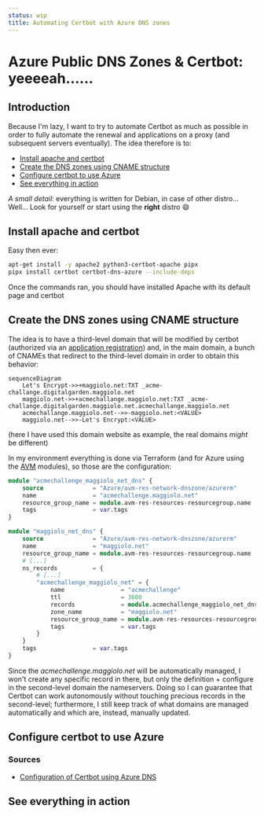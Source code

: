 ```yaml
---
status: wip
title: Automating Certbot with Azure DNS zones
---
```

# Azure Public DNS Zones & Certbot: yeeeeah......

## Introduction
Because I'm lazy, I want to try to automate Certbot as much as possible in order to fully automate the renewal and applications on a proxy (and subsequent servers eventually).
The idea therefore is to:

* [Install apache and certbot](#install-apache-and-certbot)
* [Create the DNS zones using CNAME structure](#create-the-dns-zones-using-cname-structure)
* [Configure certbot to use Azure](#configure-certbot-to-use-azure)
* [See everything in action](#see-everything-in-action)

_A small detail:_ everything is written for Debian, in case of other distro... Well... Look for yourself or start using the **right** distro :smile:

## Install apache and certbot

Easy then ever:
``` bash
apt-get install -y apache2 python3-certbot-apache pipx
pipx install certbot certbot-dns-azure --include-deps
```
Once the commands ran, you should have installed Apache with its default page and certbot

## Create the DNS zones using CNAME structure

The idea is to have a third-level domain that will be modified by certbot (authorized via an [application registration](https://learn.microsoft.com/en-us/entra/identity-platform/quickstart-register-app)) and, in the main domain, a bunch of CNAMEs that redirect to the third-level domain in order to obtain this behavior:

``` mermaid
sequenceDiagram
    Let's Encrypt->>+maggiolo.net:TXT _acme-challange.digitalgarden.maggiolo.net
    maggiolo.net->>+acmechallange.maggiolo.net:TXT _acme-challange.digitalgarden.maggiolo.net.acmechallange.maggiolo.net
    acmechallange.maggiolo.net-->>-maggiolo.net:<VALUE>
    maggiolo.net-->>-Let's Encrypt:<VALUE> 
```
(here I have used this domain website as example, the real domains _might_ be different)

In my environment everything is done via Terraform (and for Azure using the [AVM](https://azure.github.io/Azure-Verified-Modules/indexes/terraform/) modules), so those are the configuration:

``` terraform title="acmechallenge.maggiolo.net"
module "acmechallenge_maggiolo_net_dns" {
    source              = "Azure/avm-res-network-dnszone/azurerm"
    name                = "acmechallenge.maggiolo.net"
    resource_group_name = module.avm-res-resources-resourcegroup.name
    tags                = var.tags
}
```

``` terraform title="maggiolo.net"
module "maggiolo_net_dns" {
    source              = "Azure/avm-res-network-dnszone/azurerm"
    name                = "maggiolo.net"
    resource_group_name = module.avm-res-resources-resourcegroup.name
    # [...]
    ns_records          = {
        # [...]
        "acmechallenge_maggiolo_net" = {
            name                = "acmechallenge"
            ttl                 = 3600
            records             = module.acmechallenge_maggiolo_net_dns.name_servers
            zone_name           = "maggiolo.net"
            resource_group_name = module.avm-res-resources-resourcegroup.name
            tags                = var.tags
        }
    }
    tags                = var.tags
}
```

Since the _acmechallenge.maggiolo.net_ will be automatically managed, I won't create any specific record in there, but only the definition + configure in the second-level domain the nameservers.
Doing so I can guarantee that Certbot can work autonomously without touching precious records in the second-level; furthermore, I still keep track of what domains are managed automatically and which are, instead, manually updated.

## Configure certbot to use Azure

### Sources
* [Configuration of Certbot using Azure DNS](https://docs.certbot-dns-azure.co.uk/en/latest/)

## See everything in action

